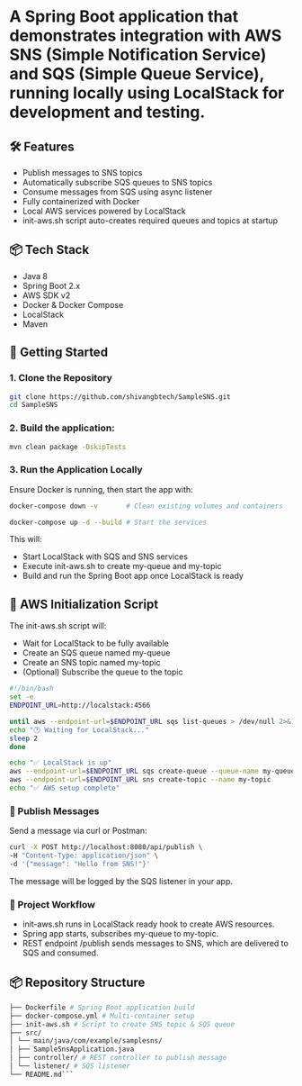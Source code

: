 # A Spring Boot application that demonstrates integration with AWS SNS (Simple Notification Service) and SQS (Simple Queue Service), running locally using LocalStack for development and testing.

## 🛠 Features
- Publish messages to SNS topics
- Automatically subscribe SQS queues to SNS topics
- Consume messages from SQS using async listener
- Fully containerized with Docker
- Local AWS services powered by LocalStack
- init-aws.sh script auto-creates required queues and topics at startup

## 📦 Tech Stack
- Java 8
- Spring Boot 2.x
- AWS SDK v2
- Docker & Docker Compose
- LocalStack
- Maven

## 🚀 Getting Started
### 1. Clone the Repository
```bash
git clone https://github.com/shivangbtech/SampleSNS.git
cd SampleSNS
```   
### 2. Build the application:

```bash
mvn clean package -DskipTests
```

### 3. Run the Application Locally
   Ensure Docker is running, then start the app with:

```bash
docker-compose down -v       # Clean existing volumes and containers

docker-compose up -d --build # Start the services
```

This will:
- Start LocalStack with SQS and SNS services
- Execute init-aws.sh to create my-queue and my-topic
- Build and run the Spring Boot app once LocalStack is ready

## 📜 AWS Initialization Script
The init-aws.sh script will:
- Wait for LocalStack to be fully available
- Create an SQS queue named my-queue
- Create an SNS topic named my-topic
- (Optional) Subscribe the queue to the topic
```bash
#!/bin/bash
set -e
ENDPOINT_URL=http://localstack:4566

until aws --endpoint-url=$ENDPOINT_URL sqs list-queues > /dev/null 2>&1; do
echo "🕐 Waiting for LocalStack..."
sleep 2
done

echo "✅ LocalStack is up"
aws --endpoint-url=$ENDPOINT_URL sqs create-queue --queue-name my-queue
aws --endpoint-url=$ENDPOINT_URL sns create-topic --name my-topic
echo "✅ AWS setup complete"
```

### 📩 Publish Messages
Send a message via curl or Postman:
```bash
curl -X POST http://localhost:8080/api/publish \
-H "Content-Type: application/json" \
-d '{"message": "Hello from SNS!"}'
```
The message will be logged by the SQS listener in your app.

### 🧪 Project Workflow
- init-aws.sh runs in LocalStack ready hook to create AWS resources.
- Spring app starts, subscribes my-queue to my-topic.
- REST endpoint /publish sends messages to SNS, which are delivered to SQS and consumed.

## 📦 Repository Structure
```bash
├── Dockerfile # Spring Boot application build
├── docker-compose.yml # Multi-container setup
├── init-aws.sh # Script to create SNS topic & SQS queue
├── src/
│ └── main/java/com/example/samplesns/
│ ├── SampleSnsApplication.java
│ ├── controller/ # REST controller to publish message
│ └── listener/ # SQS listener
└── README.md```